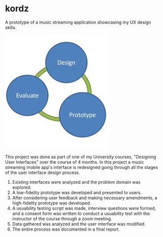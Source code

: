 # kordz
A prototype of a music streaming application showcasing my UX design skills.

![ui design process](/process.JPG)

This project was done as part of one of my University courses, "Designing User Interfaces" over the course of 4 months.
In this project a music streaming mobile app's interface is redesigned going through all the stages of the user interface design process. 
1. Existing interfaces were analyzed and the problem domain was explored. 
2. A low-fidelity prototype was developed and presented to users.
3. After considering user feedback and making necessary amendments, a high-fidelity prototype was developed.
4. A usuability testing script was made, interview questions were formed, and a consent form was written to conduct a usuability test with the instructor of the course through a zoom meeting.
5. Data gathered was analyzed and the user interface was modified.
6. The entire process was documented in a final report. 

